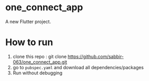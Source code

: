 # one_connect_app

A new Flutter project.

# How to run
1. clone this repo : git clone https://github.com/sabbir-063/one_connect_app.git
2. go to `pubspec.yaml` and download all dependencies/packages
3. Run without debugging

